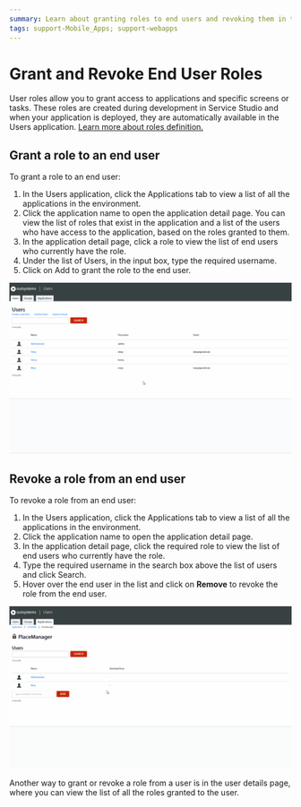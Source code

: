 ```yaml
---
summary: Learn about granting roles to end users and revoking them in the Users application.
tags: support-Mobile_Apps; support-webapps
---
```


# Grant and Revoke End User Roles

User roles allow you to grant access to applications and specific screens or tasks. These roles are created during development in Service Studio and when your application is deployed, they are automatically available in the Users application. [Learn more about roles definition.](../user-roles/intro.md) 

## Grant a role to an end user

To grant a role to an end user:

1. In the Users application, click the Applications tab to view a list of all the applications in the environment. 
1. Click the application name to open the application detail page. You can view the list of roles that exist in the application and a list of the users who have access to the application, based on the roles granted to them.
1. In the application detail page, click a role to view the list of end users who currently have the role.
1. Under the list of Users, in the input box, type the required username. 
1. Click on Add to grant the role to the end user.

![](images/end-user-roles-gif1.gif?width=500)

## Revoke a role from an end user

To revoke a role from an end user:

1. In the Users application, click the Applications tab to view a list of all the applications in the environment.
1. Click the application name to open the application detail page.
1. In the application detail page, click the required role to view the list of end users who currently have the role.
1. Type the required username in the search box above the list of users and click Search.
1. Hover over the end user in the list and click on **Remove** to revoke the role from the end user.

![](images/end-user-roles-gif2.gif?width=500)

Another way to grant or revoke a role from a user is in the user details page, where you can view the list of all the roles granted to the user.
